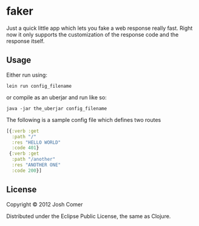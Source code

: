# faker

Just a quick little app which lets you fake a web response really
fast.
Right now it only supports the customization of the response code and the
response itself.

## Usage

Either run using:
```
lein run config_filename
```

or compile as an uberjar and run like so:
```
java -jar the_uberjar config_filename
```

The following is a sample config file which defines two routes
``` clojure
[{:verb :get
  :path "/"
  :res "HELLO WORLD"
  :code 401}
 {:verb :get
  :path "/another"
  :res "ANOTHER ONE"
  :code 200}]
```

## License

Copyright © 2012 Josh Comer

Distributed under the Eclipse Public License, the same as Clojure.
